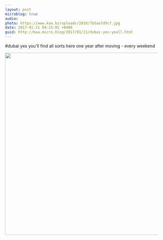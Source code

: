 ```yaml
---
layout: post
microblog: true
audio: 
photo: https://www.kaa.bz/uploads/2018/7b5aa7d9cf.jpg
date: 2017-01-21 04:15:01 +0400
guid: http://kaa.micro.blog/2017/01/21/dubai-yes-youll.html
---
```

#dubai yes you'll find all sorts here one year after moving - every weekend

<img src="https://www.kaa.bz/uploads/2018/7b5aa7d9cf.jpg" width="600" height="600" />
